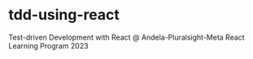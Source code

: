 # tdd-using-react
Test-driven Development with React @ Andela-Pluralsight-Meta React Learning Program 2023
